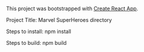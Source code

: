 This project was bootstrapped with [Create React App](https://github.com/facebook/create-react-app).

Project Title: Marvel SuperHeroes directory

Steps to install: npm install

Steps to build: npm build
